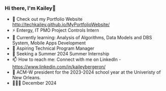 ### Hi there, I'm Kailey👋

- 🔭 Check out my Portfolio Website http://techkailey.github.io/MyPortfolioWebsite/
- ⚡ Entergy, IT PMO Project Controls Intern
- 🌱 Currently learning: Analysis of Algorithms, Data Models and DBS System, Mobile Apps Development
- 👀 Aspiring Technical Program Manager
- 👯 Seeking a Summer 2024 Summer Internship 
- 📫 How to reach me: Connect with me on LinkedIn - https://www.linkedin.com/in/kaileybergeron/
- 💜 ACM-W president for the 2023-2024 school year at the Univeristy of New Orleans.
- 👩🏽‍🎓 December 2024
